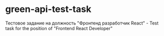 # green-api-test-task
Тестовое задание на должность "Фронтенд разработчик React" - Test task for the position of "Frontend React Developer"
